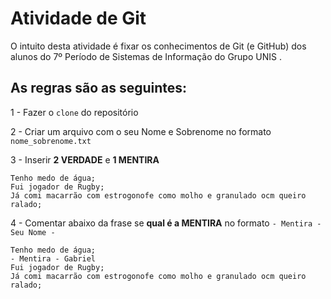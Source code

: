 # Atividade de Git

O intuito desta atividade é fixar os conhecimentos de Git (e GitHub) dos alunos do 7º Período de Sistemas de Informação do Grupo UNIS . 

## As regras são as seguintes: 
1 - Fazer o ```clone``` do repositório 

2 - Criar um arquivo com o seu Nome e Sobrenome no formato ```nome_sobrenome.txt```

3 - Inserir **2 VERDADE** e **1 MENTIRA**

~~~~
Tenho medo de água;
Fui jogador de Rugby;
Já comi macarrão com estrogonofe como molho e granulado ocm queiro ralado;
~~~~

4 - Comentar abaixo da frase se **qual é a MENTIRA** no formato ``` - Mentira - Seu Nome - ```
~~~~
Tenho medo de água;
- Mentira - Gabriel
Fui jogador de Rugby;
Já comi macarrão com estrogonofe como molho e granulado ocm queiro ralado;
~~~~

